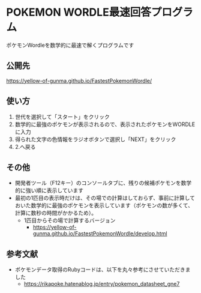 # POKEMON WORDLE最速回答プログラム
ポケモンWordleを数学的に最速で解くプログラムです
## 公開先
https://yellow-of-gunma.github.io/FastestPokemonWordle/
## 使い方
1. 世代を選択して「スタート」をクリック
2. 数学的に最強のポケモンが表示されるので、表示されたポケモンをWORDLEに入力
3. 得られた文字の色情報をラジオボタンで選択し「NEXT」をクリック
4. 2.へ戻る
## その他
- 開発者ツール（F12キー）のコンソールタブに、残りの候補ポケモンを数学的に強い順に表示しています
- 最初の1匹目の表示時だけは、その場での計算はしておらず、事前に計算しておいた数学的に最強のポケモンを表示しています（ポケモンの数が多くて、計算に数秒の時間がかかるため）。
  - 1匹目からその場で計算するバージョン
    - https://yellow-of-gunma.github.io/FastestPokemonWordle/develop.html 
## 参考文献
- ポケモンデータ取得のRubyコードは、以下を丸々参考にさせていただきました
  - https://rikapoke.hatenablog.jp/entry/pokemon_datasheet_gne7